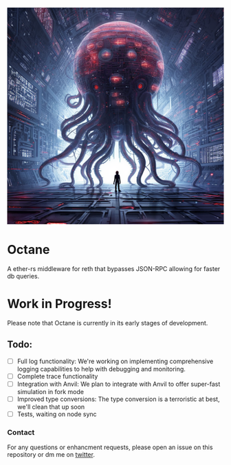 ![](assets/Octane.png)

# Octane
A ether-rs middleware for reth that bypasses JSON-RPC allowing for faster db queries.

# Work in Progress!
Please note that Octane is currently in its early stages of development. 

## Todo:
- [ ] Full log functionality: We're working on implementing comprehensive logging capabilities to help with debugging and monitoring.
- [ ] Complete trace functionality
- [ ] Integration with Anvil: We plan to integrate with Anvil to offer super-fast simulation in fork mode
- [ ] Improved type conversions: The type conversion is a terroristic at best, we'll clean that up soon
- [ ] Tests, waiting on node sync

### Contact
For any questions or enhancment requests, please open an issue on this repository or dm me on [twitter](https://twitter.com/0xvanbeethoven).

